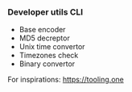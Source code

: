 ### Developer utils CLI

- Base encoder
- MD5 decreptor 
- Unix time convertor
- Timezones check
- Binary convertor 


For inspirations: https://tooling.one
